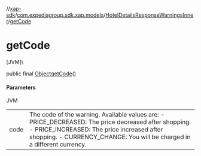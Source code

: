 //[xap-sdk](../../../index.md)/[com.expediagroup.sdk.xap.models](../index.md)/[HotelDetailsResponseWarningsInner](index.md)/[getCode](get-code.md)

# getCode

[JVM]\

public final [Object](https://docs.oracle.com/javase/8/docs/api/java/lang/Object.html)[getCode](get-code.md)()

#### Parameters

JVM

| | |
|---|---|
| code | The code of the warning.  Available values are: - PRICE_DECREASED: The price decreased after shopping. - PRICE_INCREASED: The price increased after shopping. - CURRENCY_CHANGE: You will be charged in a different currency. |
